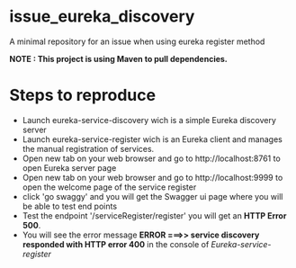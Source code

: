 # issue_eureka_discovery
A minimal repository for an issue when using eureka register method

**NOTE : This project is using Maven to pull dependencies.**

# Steps to reproduce 
 - Launch eureka-service-discovery wich is a simple Eureka discovery server
 - Launch eureka-service-register wich is an Eureka client and manages the manual registration of services.
 - Open new tab on your web browser and go to http://localhost:8761 to open Eureka server page
 - Open new tab on your web browser and go to http://localhost:9999 to open the welcome page of the service register
 - click 'go swaggy' and you will get the Swagger ui page where you will be able to test end points
 - Test the endpoint '/serviceRegister/register' you will get an **HTTP Error 500**.
 - You will see the error message **ERROR ===>> service discovery responded with HTTP error 400** in the console of *Eureka-service-register*
 
 
